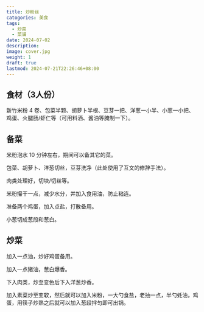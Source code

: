 ```yaml
---
title: 炒粉丝
catogories: 美食
tags:
  - 炒菜
  - 菜谱
date: 2024-07-02
description: 
image: cover.jpg
weight: 1
draft: true
lastmod: 2024-07-21T22:26:46+08:00
---
```



## 食材（3人份）

新竹米粉 4 卷、包菜半颗、胡萝卜半根、豆芽一把、洋葱一小半、小葱一小把、鸡蛋、火腿肠/虾仁等（可用料酒、酱油等腌制一下）。

## 备菜

米粉泡水 10 分钟左右，期间可以备其它的菜。

包菜、胡萝卜、洋葱切丝，豆芽洗净（此处使用了互文的修辞手法）。

肉类处理好，切块/切丝等。

米粉攥干一点，减少水分，并加入食用油，防止粘连。

准备两个鸡蛋，加入点盐，打散备用。

小葱切成葱段和葱白。

## 炒菜

加入一点油，炒好鸡蛋备用。

加入一点猪油，葱白爆香。

下入肉类，炒至变色后下入洋葱炒香。

加入素菜炒至变软，然后就可以加入米粉，一大勺食盐，老抽一点，半勺蚝油，鸡蛋，用筷子炒熟之后就可以加入葱段拌匀即可出锅。

